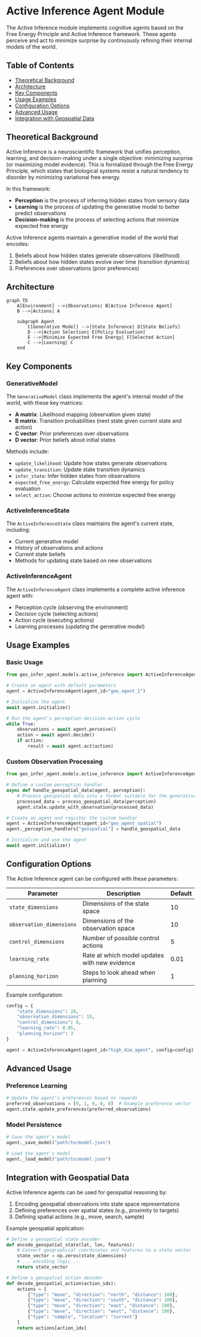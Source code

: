# Active Inference Agent Module

The Active Inference module implements cognitive agents based on the Free Energy Principle and Active Inference framework. These agents perceive and act to minimize surprise by continuously refining their internal models of the world.

## Table of Contents

- [Theoretical Background](#theoretical-background)
- [Architecture](#architecture)
- [Key Components](#key-components)
- [Usage Examples](#usage-examples)
- [Configuration Options](#configuration-options)
- [Advanced Usage](#advanced-usage)
- [Integration with Geospatial Data](#integration-with-geospatial-data)

## Theoretical Background

Active Inference is a neuroscientific framework that unifies perception, learning, and decision-making under a single objective: minimizing surprise (or maximizing model evidence). This is formalized through the Free Energy Principle, which states that biological systems resist a natural tendency to disorder by minimizing variational free energy.

In this framework:
- **Perception** is the process of inferring hidden states from sensory data
- **Learning** is the process of updating the generative model to better predict observations
- **Decision-making** is the process of selecting actions that minimize expected free energy

Active Inference agents maintain a generative model of the world that encodes:
1. Beliefs about how hidden states generate observations (likelihood)
2. Beliefs about how hidden states evolve over time (transition dynamics)
3. Preferences over observations (prior preferences)

## Architecture

```mermaid
graph TD
    A[Environment] -->|Observations| B[Active Inference Agent]
    B -->|Actions| A
    
    subgraph Agent
        C[Generative Model] -->|State Inference| D[State Beliefs]
        D -->|Action Selection| E[Policy Evaluation]
        E -->|Minimize Expected Free Energy| F[Selected Action]
        C -->|Learning| C
    end
```

## Key Components

### GenerativeModel

The `GenerativeModel` class implements the agent's internal model of the world, with these key matrices:

- **A matrix**: Likelihood mapping (observation given state)
- **B matrix**: Transition probabilities (next state given current state and action)
- **C vector**: Prior preferences over observations
- **D vector**: Prior beliefs about initial states

Methods include:
- `update_likelihood`: Update how states generate observations
- `update_transition`: Update state transition dynamics
- `infer_state`: Infer hidden states from observations
- `expected_free_energy`: Calculate expected free energy for policy evaluation
- `select_action`: Choose actions to minimize expected free energy

### ActiveInferenceState

The `ActiveInferenceState` class maintains the agent's current state, including:

- Current generative model
- History of observations and actions
- Current state beliefs
- Methods for updating state based on new observations

### ActiveInferenceAgent

The `ActiveInferenceAgent` class implements a complete active inference agent with:

- Perception cycle (observing the environment)
- Decision cycle (selecting actions)
- Action cycle (executing actions)
- Learning processes (updating the generative model)

## Usage Examples

### Basic Usage

```python
from geo_infer_agent.models.active_inference import ActiveInferenceAgent

# Create an agent with default parameters
agent = ActiveInferenceAgent(agent_id="geo_agent_1")

# Initialize the agent
await agent.initialize()

# Run the agent's perception-decision-action cycle
while True:
    observations = await agent.perceive()
    action = await agent.decide()
    if action:
        result = await agent.act(action)
```

### Custom Observation Processing

```python
from geo_infer_agent.models.active_inference import ActiveInferenceAgent

# Define a custom perception handler
async def handle_geospatial_data(agent, perception):
    # Process geospatial data into a format suitable for the generative model
    processed_data = process_geospatial_data(perception)
    agent.state.update_with_observation(processed_data)

# Create an agent and register the custom handler
agent = ActiveInferenceAgent(agent_id="geo_agent_spatial")
agent._perception_handlers["geospatial"] = handle_geospatial_data

# Initialize and use the agent
await agent.initialize()
```

## Configuration Options

The Active Inference agent can be configured with these parameters:

| Parameter | Description | Default |
|-----------|-------------|---------|
| `state_dimensions` | Dimensions of the state space | 10 |
| `observation_dimensions` | Dimensions of the observation space | 10 |
| `control_dimensions` | Number of possible control actions | 5 |
| `learning_rate` | Rate at which model updates with new evidence | 0.01 |
| `planning_horizon` | Steps to look ahead when planning | 1 |

Example configuration:

```python
config = {
    "state_dimensions": 20,
    "observation_dimensions": 15,
    "control_dimensions": 8,
    "learning_rate": 0.05,
    "planning_horizon": 3
}

agent = ActiveInferenceAgent(agent_id="high_dim_agent", config=config)
```

## Advanced Usage

### Preference Learning

```python
# Update the agent's preferences based on rewards
preferred_observations = [0, 1, 0, 0, 0]  # Example preference vector
agent.state.update_preferences(preferred_observations)
```

### Model Persistence

```python
# Save the agent's model
agent._save_model("path/to/model.json")

# Load the agent's model
agent._load_model("path/to/model.json")
```

## Integration with Geospatial Data

Active Inference agents can be used for geospatial reasoning by:

1. Encoding geospatial observations into state space representations
2. Defining preferences over spatial states (e.g., proximity to targets)
3. Defining spatial actions (e.g., move, search, sample)

Example geospatial application:

```python
# Define a geospatial state encoder
def encode_geospatial_state(lat, lon, features):
    # Convert geographical coordinates and features to a state vector
    state_vector = np.zeros(state_dimensions)
    # ... encoding logic ...
    return state_vector

# Define a geospatial action decoder
def decode_geospatial_action(action_idx):
    actions = [
        {"type": "move", "direction": "north", "distance": 100},
        {"type": "move", "direction": "south", "distance": 100},
        {"type": "move", "direction": "east", "distance": 100},
        {"type": "move", "direction": "west", "distance": 100},
        {"type": "sample", "location": "current"}
    ]
    return actions[action_idx]
``` 